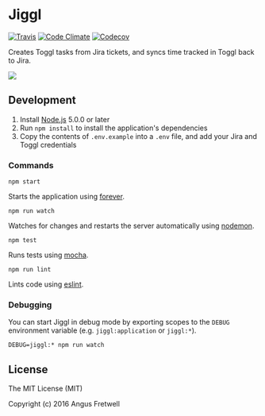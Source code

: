 Jiggl
=====

[![Travis](https://img.shields.io/travis/angusfretwell/jiggl/master.svg)](https://travis-ci.org/angusfretwell/jiggl)
[![Code Climate](https://img.shields.io/codeclimate/github/angusfretwell/jiggl.svg)](https://codeclimate.com/github/angusfretwell/jiggl)
[![Codecov](https://img.shields.io/codecov/c/github/angusfretwell/jiggl.svg)](https://codecov.io/github/angusfretwell/jiggl)

Creates Toggl tasks from Jira tickets, and syncs time tracked in Toggl back to Jira.

![](http://i.imgur.com/MVSfOkZ.gif)

Development
-----------

1. Install [Node.js](https://nodejs.org/en/) 5.0.0 or later
2. Run `npm install` to install the application's dependencies
3. Copy the contents of `.env.example` into a `.env` file, and add your Jira and Toggl credentials

### Commands

```
npm start
```

Starts the application using [forever](https://github.com/foreverjs/forever).

```
npm run watch
```

Watches for changes and restarts the server automatically using [nodemon](https://github.com/remy/nodemon).

```
npm test
```

Runs tests using [mocha](http://mochajs.org).

```
npm run lint
```

Lints code using [eslint](http://eslint.org).

### Debugging

You can start Jiggl in debug mode by exporting scopes to the `DEBUG` environment variable (e.g. `jiggl:application` or `jiggl:*`).

```
DEBUG=jiggl:* npm run watch
```

License
-------

The MIT License (MIT)

Copyright (c) 2016 Angus Fretwell
